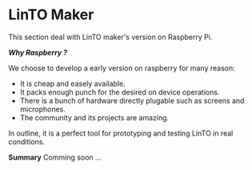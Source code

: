# LinTO Maker 
This section deal with LinTO maker's version on Raspberry Pi.

***Why Raspberry ?***

We choose to develop a early version on raspberry for many reason:
* It is cheap and easely available.
* It packs enough punch for the desired on device operations.
* There is a bunch of hardware directly plugable such as screens and microphones.
* The community and its projects are amazing.

In outline, it is a perfect tool for prototyping and testing LinTO in real conditions.

**Summary**
Comming soon ...